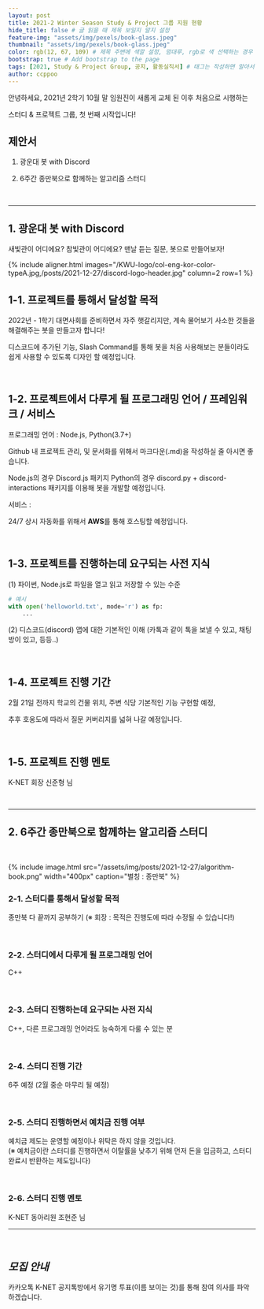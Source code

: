 ```yaml
---
layout: post
title: 2021-2 Winter Season Study & Project 그룹 지원 현황
hide_title: false # 글 읽을 때 제목 보일지 말지 설정
feature-img: "assets/img/pexels/book-glass.jpeg"
thumbnail: "assets/img/pexels/book-glass.jpeg"
color: rgb(12, 67, 109) # 제목 주변에 색깔 설정, 맘대루, rgb로 색 선택하는 경우 --> rgb(123, 123, 13)
bootstrap: true # Add bootstrap to the page
tags: [2021, Study & Project Group, 공지, 활동실직서] # 태그는 작성하면 알아서 분류됨
author: ccppoo
---
```


안녕하세요, 2021년 2학기 10월 말 임원진이 새롭게 교체 된 이후 처음으로 시행하는

스터디 & 프로젝트 그룹, 첫 번째 시작입니다!

## 제안서

1. 광운대 봇 with Discord

2. 6주간 종만북으로 함께하는 알고리즘 스터디

<br>

----

## 1. **광운대 봇 with Discord**

새빛관이 어디에요? 참빛관이 어디에요? 맨날 듣는 질문, 봇으로 만들어보자!

{% include aligner.html images="/KWU-logo/col-eng-kor-color-typeA.jpg,/posts/2021-12-27/discord-logo-header.jpg" column=2 row=1 %}

## 1-1. **프로젝트를 통해서 달성할 목적**

2022년 - 1학기 대면사회를 준비하면서 자주 햇갈리지만, 계속 물어보기 사소한 것들을 해결해주는 봇을 만들고자 합니다!

디스코드에 추가된 기능, Slash Command를 통해 봇을 처음 사용해보는 분들이라도 쉽게 사용할 수 있도록 디자인 할 예정입니다.

<br>

## 1-2. **프로젝트에서 다루게 될 프로그래밍 언어 / 프레임워크 / 서비스**

프로그래밍 언어 : Node.js, Python(3.7+)

Github 내 프로젝트 관리, 및 문서화를 위해서 마크다운(.md)을 작성하실 줄 아시면 좋습니다.

Node.js의 경우 Discord.js 패키지 
Python의 경우 discord.py + discord-interactions 패키지를 이용해 봇을 개발할 예정입니다.

서비스 : 

24/7 상시 자동화를 위해서 **AWS**를 통해 호스팅할 예정입니다.

<br>

## 1-3. **프로젝트를 진행하는데 요구되는 사전 지식**

(1) 파이썬, Node.js로 파일을 열고 읽고 저장할 수 있는 수준

```python
# 예시
with open('helloworld.txt', mode='r') as fp:
    ...
```

(2) 디스코드(discord) 앱에 대한 기본적인 이해 (카톡과 같이 톡을 보낼 수 있고, 채팅방이 있고, 등등..)

<br>

## 1-4. **프로젝트 진행 기간**

2월 21일 전까지 학교의 건물 위치, 주변 식당 기본적인 기능 구현할 예정,

추후 호옹도에 따라서 질문 커버리지를 넓혀 나갈 예정입니다.

<br>

## 1-5. **프로젝트 진행 멘토**

K-NET 회장 신준형 님

<br>

----

## 2. **6주간 종만북으로 함께하는 알고리즘 스터디**

<br>

{% include image.html src="/assets/img/posts/2021-12-27/algorithm-book.png" width="400px" caption="별칭 : 종만북" %}

### 2-1. **스터디를 통해서 달성할 목적**

종만북 다 끝까지 공부하기 (※ 회장 : 목적은 진행도에 따라 수정될 수 있습니다!)

<br>

### 2-2. **스터디에서 다루게 될 프로그래밍 언어**

C++

<br>

### 2-3. **스터디 진행하는데 요구되는 사전 지식**

C++, 다른 프로그래밍 언어라도 능숙하게 다룰 수 있는 분

<br>

### 2-4. **스터디 진행 기간**

6주 예정 (2월 중순 마무리 될 예정)

<br>

### 2-5. **스터디 진행하면서 예치금 진행 여부**

예치금 제도는 운영할 예정이나 위탁은 하지 않을 것입니다.<br>
(※ 예치금이란 스터디를 진행하면서 이탈률을 낮추기 위해 먼저 돈을 입금하고, 스터디 완료시 반환하는 제도입니다)

<br>

### 2-6. **스터디 진행 멘토**

K-NET 동아리원 조현준 님

-----

<br>

## ***모집 안내***

카카오톡 K-NET 공지톡방에서 유기명 투표(이름 보이는 것)를 통해 참여 의사를 파악하겠습니다.

